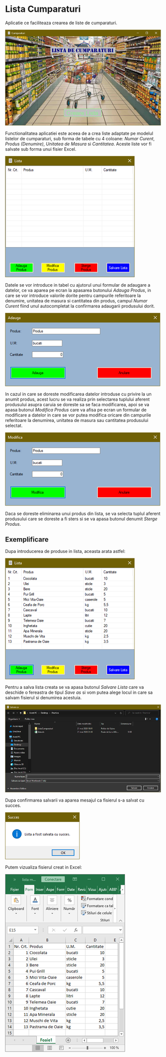 # Lista Cumparaturi

 Aplicatie ce faciliteaza crearea de liste de cumparaturi.

![img](./md_res/home.png)

Functionalitatea aplicatiei este aceea de a crea liste adaptate pe modelul listelor de cumparaturi, sub forma de tabele cu 4 coloane: *Numar Curent*,  *Produs (Denumire)*, *Unitatea de Masura* si *Cantitatea*. Aceste liste vor fi salvate sub forma unui fisier Excel.

![img](./md_res/lista_form.png)

Datele se vor introduce in tabel cu ajutorul unui formular de adaugare a datelor, ce va aparea pe ecran la apasarea butonului *Adauga Produs*, in care se vor introduce valorile dorite pentru campurile referitoare la denumire, unitatea de masura si cantitatea din produs, campul *Numar Curent* fiind unul autocompletat la confirmarea adaugarii produsului dorit.

![img](./md_res/adauga_produs.png)

In cazul in care se doreste modificarea datelor introduse cu privire la un anumit produs, acest lucru se va realiza prin selectarea tuplului aferent produsului asupra caruia se doreste sa se faca modificarea, apoi se va apasa butonul *Modifica Produs* care va afisa pe ecran un formular de modificare a datelor in care se vor putea modifica oricare din campurile referitoare la denumirea, unitatea de masura sau cantitatea produsului selectat.

![img](./md_res/modifica_produs.png)

Daca se doreste eliminarea unui produs din lista, se va selecta tuplul aferent produsului care se doreste a fi sters si se va apasa butonul denumit *Sterge Produs*.

## Exemplificare

Dupa introducerea de produse in lista, aceasta arata astfel:

![img](./md_res/lista_completata.png)

Pentru a salva lista creata se va apasa butonul *Salvare Lista* care va deschide o fereastra de tipul *Save as* si vom putea alege locul in care sa salvam fisierul si denumirea acestuia.

![img](./md_res/salvare_lista.png)

 Dupa confirmarea salvarii va aparea mesajul ca fisierul s-a salvat cu succes.

![img](./md_res/succes.png)

Putem vizualiza fisierul creat in Excel:

![img](./md_res/lista_excel.png)
